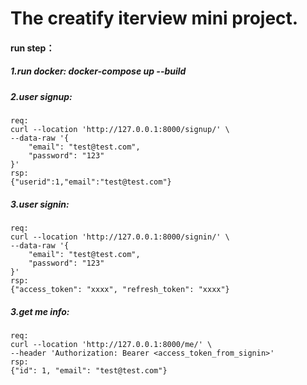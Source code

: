# The creatify iterview mini project.

#### run step：
##### 1.run docker: docker-compose up --build
##### 2.user signup:
```
req:
curl --location 'http://127.0.0.1:8000/signup/' \
--data-raw '{
    "email": "test@test.com",
    "password": "123"
}'
rsp:
{"userid":1,"email":"test@test.com"}
```
##### 3.user signin:
```
req:
curl --location 'http://127.0.0.1:8000/signin/' \
--data-raw '{
    "email": "test@test.com",
    "password": "123"
}'
rsp:
{"access_token": "xxxx", "refresh_token": "xxxx"}
```
##### 3.get me info:
```
req:
curl --location 'http://127.0.0.1:8000/me/' \
--header 'Authorization: Bearer <access_token_from_signin>'
rsp:
{"id": 1, "email": "test@test.com"}
```
